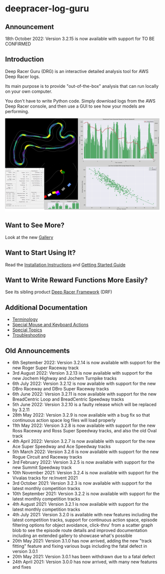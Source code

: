 # deepracer-log-guru

## Announcement
18th October 2022: Version 3.2.15 is now available with support for TO BE CONFIRMED

## Introduction

Deep Racer Guru (DRG) is an interactive detailed analysis tool for AWS Deep Racer logs.

Its main purpose is to provide "out-of-the-box" analysis that can run locally on your own computer.

You don't have to write Python code. Simply download logs from the AWS Deep Racer console, and then use a GUI to see how your models are performing.

![Analyze DeepRacer logs easily with DRG](docs/pictures/gallery_v3/collage.png)

## Want to See More?

Look at the new [Gallery](docs/gallery.md)

## Want to Start Using It?

Read the [Installation Instructions](docs/installation.md) and [Getting Started Guide](docs/getting_started.md)

## Want to Write Reward Functions More Easily?

See its sibling product [Deep Racer Framework](https://github.com/dmh23/deep_racer_framework) (DRF)

## Additional Documentation

* [Terminology](docs/terminology.md)
* [Special Mouse and Keyboard Actions](docs/mouse_and_keyboard.md)
* [Special Topics](docs/special_topics.md)
* [Troubleshooting](docs/trouble_shooting.md)

## Old Announcements
* 6th September 2022: Version 3.2.14 is now available with support for the new Roger Super Raceway track
* 3rd August 2022: Version 3.2.13 is now available with support for the new Jochem Highway and Jochem Turnpike tracks
* 6th July 2022: Version 3.2.12 is now available with support for the new DBro Raceway and DBro Super Raceway tracks
* 6th June 2022: Version 3.2.11 is now available with support for the new BreadCentric Loop and BreadCentric Speedway tracks
* 5th June 2022: Version 3.2.10 is a faulty release which will be replaced by 3.2.11
* 28th May 2022: Version 3.2.9 is now available with a bug fix so that continuous action space log files will load properly
* 11th May 2022: Version 3.2.8 is now available with support for the new Ross Raceway and Ross Super Speedway tracks, and also the old Oval track
* 4th April 2022: Version 3.2.7 is now available with support for the new Ace Super Speedway and Ace Speedway tracks
* 5th March 2022: Version 3.2.6 is now available with support for the new Rogue Circuit and Raceway tracks
* 3rd February 2022: Version 3.2.5 is now available with support for the new Summit Speedway track
* 10th November 2021: Version 3.2.4 is now available with support for the Vivalas tracks for re:Invent 2021
* 3rd October 2021: Version 3.2.3 is now available with support for the latest monthly competition tracks
* 10th September 2021: Version 3.2.2 is now available with support for the latest monthly competition tracks
* 4th August 2021: Version 3.2.1 is now available with support for the latest monthly competition tracks
* 4th July 2021: Version 3.2.0 is available with new features including the latest competition tracks, support for continuous action space, episode filtering options for object avoidance, click-thru' from a scatter graph blob to see the episode route details and improved documentation including an extended gallery to showcase what's possible
* 20th May 2021: Version 3.1.0 has now arrived, adding the new "track fitting" feature and fixing various bugs including the fatal defect in version 3.0.1
* 20th May 2021: Version 3.0.1 has been withdrawn due to a fatal defect
* 24th April 2021: Version 3.0.0 has now arrived, with many new features and fixes




